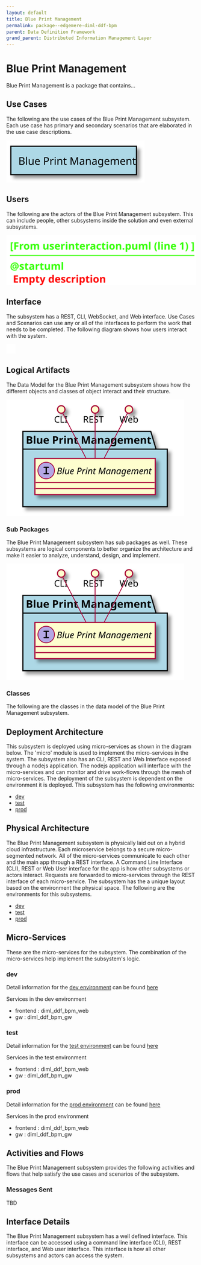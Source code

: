 ```yaml
---
layout: default
title: Blue Print Management
permalink: package--edgemere-diml-ddf-bpm
parent: Data Definition Framework
grand_parent: Distributed Information Management Layer
---
```

# Blue Print Management

Blue Print Management is a package that contains...



## Use Cases

The following are the use cases of the Blue Print Management subsystem. Each use case has primary and secondary scenarios
that are elaborated in the use case descriptions.



![UseCase Diagram](./usecases.svg)

## Users

The following are the actors of the Blue Print Management subsystem. This can include people, other subsystems 
inside the solution and even external subsystems. 



![User Interaction](./userinteraction.svg)

## Interface

The subsystem has a REST, CLI, WebSocket, and Web interface. Use Cases and Scenarios can use any or all
of the interfaces to perform the work that needs to be completed. The following  diagram shows how
users interact with the system.

![Scenario Mappings Diagram](./scenariomapping.svg)



## Logical Artifacts

The Data Model for the  Blue Print Management subsystem shows how the different objects and classes of object interact
and their structure.

![Sub Package Diagram](./subpackage.svg)

### Sub Packages

The Blue Print Management subsystem has sub packages as well. These subsystems are logical components to better
organize the architecture and make it easier to analyze, understand, design, and implement.



![Logical Diagram](./logical.svg)

### Classes

The following are the classes in the data model of the Blue Print Management subsystem.




## Deployment Architecture

This subsystem is deployed using micro-services as shown in the diagram below. The 'micro' module is
used to implement the micro-services in the system. The subsystem also has an CLI, REST and Web Interface
exposed through a nodejs application. The nodejs application will interface with the micro-services and
can monitor and drive work-flows through the mesh of micro-services. The deployment of the subsystem is 
dependent on the environment it is deployed. This subsystem has the following environments:
* [dev](environment--edgemere-diml-ddf-bpm-dev)
* [test](environment--edgemere-diml-ddf-bpm-test)
* [prod](environment--edgemere-diml-ddf-bpm-prod)



## Physical Architecture

The Blue Print Management subsystem is physically laid out on a hybrid cloud infrastructure. Each microservice belongs
to a secure micro-segmented network. All of the micro-services communicate to each other and the main app through a
REST interface. A Command Line Interface (CLI), REST or Web User interface for the app is how other subsystems or actors 
interact. Requests are forwarded to micro-services through the REST interface of each micro-service. The subsystem has
the a unique layout based on the environment the physical space. The following are the environments for this
subsystems.
* [dev](environment--edgemere-diml-ddf-bpm-dev)
* [test](environment--edgemere-diml-ddf-bpm-test)
* [prod](environment--edgemere-diml-ddf-bpm-prod)


## Micro-Services

These are the micro-services for the subsystem. The combination of the micro-services help implement
the subsystem's logic.


### dev

Detail information for the [dev environment](environment--edgemere-diml-ddf-bpm-dev)
can be found [here](environment--edgemere-diml-ddf-bpm-dev)

Services in the dev environment

* frontend : diml_ddf_bpm_web
* gw : diml_ddf_bpm_gw


### test

Detail information for the [test environment](environment--edgemere-diml-ddf-bpm-test)
can be found [here](environment--edgemere-diml-ddf-bpm-test)

Services in the test environment

* frontend : diml_ddf_bpm_web
* gw : diml_ddf_bpm_gw


### prod

Detail information for the [prod environment](environment--edgemere-diml-ddf-bpm-prod)
can be found [here](environment--edgemere-diml-ddf-bpm-prod)

Services in the prod environment

* frontend : diml_ddf_bpm_web
* gw : diml_ddf_bpm_gw


## Activities and Flows
The Blue Print Management subsystem provides the following activities and flows that help satisfy the use
cases and scenarios of the subsystem.




### Messages Sent

TBD

## Interface Details
The Blue Print Management subsystem has a well defined interface. This interface can be accessed using a
command line interface (CLI), REST interface, and Web user interface. This interface is how all other
subsystems and actors can access the system.


